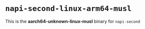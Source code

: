 # `napi-second-linux-arm64-musl`

This is the **aarch64-unknown-linux-musl** binary for `napi-second`
